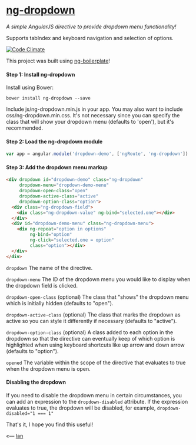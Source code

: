 # [ng-dropdown](http://ianwalter.github.io/ng-dropdown/)
*A simple AngularJS directive to provide dropdown menu functionality!*

Supports tabIndex and keyboard navigation and selection of options.

[![Code Climate](https://codeclimate.com/github/ianwalter/ng-dropdown.png)](https://codeclimate.com/github/ianwalter/ng-dropdown)

This project was built using [ng-boilerplate](https://github.com/ianwalter/ng-boilerplate)!

#### Step 1: Install ng-dropdown

Install using Bower:

```
bower install ng-dropdown --save
```

Include js/ng-dropdown.min.js in your app. You may also want to include css/ng-dropdown.min.css. It's not necessary
since you can specify the class that will show your dropdown menu (defaults to 'open'), but it's recommended.

#### Step 2: Load the ng-dropdown module

```javascript
var app = angular.module('dropdown-demo', ['ngRoute', 'ng-dropdown'])
```

#### Step 3: Add the dropdown menu markup

```html
<div dropdown id="dropdown-demo" class="ng-dropdown"
     dropdown-menu="dropdown-demo-menu"
     dropdown-open-class="open"
     dropdown-active-class="active"
     dropdown-option-class="option">
  <div class="ng-dropdown-field">
    <div class="ng-dropdown-value" ng-bind="selected.one"></div>
  </div>
  <div id="dropdown-demo-menu" class="ng-dropdown-menu">
    <div ng-repeat="option in options"
         ng-bind="option"
         ng-click="selected.one = option"
         class="option"></div>
  </div>
</div>
```

```dropdown``` The name of the directive.

```dropdown-menu``` The ID of the dropdown menu you would like to display when the dropdown field is clicked.

```dropdown-open-class``` (optional) The class that "shows" the dropdown menu which is initially hidden (defaults to 
"open").

```dropdown-active-class``` (optional) The class that marks the dropdown as active so you can style it differently if
necessary (defaults to "active").

```dropdown-option-class``` (optional) A class added to each option in the dropdown so that the directive can 
eventually keep of which option is highlighted when using keyboard shortcuts like up arrow and down arrow (defaults to 
"option").

```opened``` The variable within the scope of the directive that evaluates to true when the dropdown menu is open.


#### Disabling the dropdown

If you need to disable the dropdown menu in certain circumstances, you can add an expression to the
 ```dropdown-disabled``` attribute. If the expression evaluates to true, the dropdown will be
 disabled, for example, ```dropdown-disabled="1 === 1"```

That's it, I hope you find this useful!

«–– [Ian](http://ianvonwalter.com)
